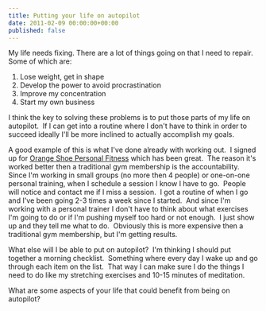```yaml
---
title: Putting your life on autopilot
date: 2011-02-09 00:00:00+00:00
published: false
---
```


My life needs fixing.  There are a lot of things going on that I need to repair.  Some of which are:

1. Lose weight, get in shape
2. Develop the power to avoid procrastination
3. Improve my concentration
4. Start my own business

I think the key to solving these problems is to put those parts of my life on autopilot.  If I can get into a routine where I don't have to think in order to succeed ideally I'll be more inclined to actually accomplish my goals.

A good example of this is what I've done already with working out.  I signed up for [Orange Shoe Personal Fitness](http://orangeshoe.com/) which has been great.  The reason it's worked better then a traditional gym membership is the accountability.  Since I'm working in small groups (no more then 4 people) or one-on-one personal training, when I schedule a session I know I have to go.  People will notice and contact me if I miss a session.  I got a routine of when I go and I've been going 2-3 times a week since I started.  And since I'm working with a personal trainer I don't have to think about what exercises I'm going to do or if I'm pushing myself too hard or not enough.  I just show up and they tell me what to do.  Obviously this is more expensive then a traditional gym membership, but I'm getting results.

What else will I be able to put on autopilot?  I'm thinking I should put together a morning checklist.  Something where every day I wake up and go through each item on the list.  That way I can make sure I do the things I need to do like my stretching exercises and 10-15 minutes of meditation.

What are some aspects of your life that could benefit from being on autopilot?
